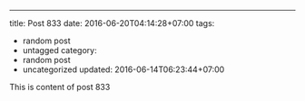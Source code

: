 ---
title: Post 833
date: 2016-06-20T04:14:28+07:00
tags:
  - random post
  - untagged
category:
  - random post
  - uncategorized
updated: 2016-06-14T06:23:44+07:00

This is content of post 833